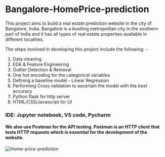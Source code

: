 # Bangalore-HomePrice-prediction

This project aims to build a real estate prediction website in the city of Bangalore, India. Bangalore is a bustling metropolitan city in the southern part of India and it has all types of real estate properties available in different localities.

The steps involved in developing this project include the following: -

1) Data cleaning
2) EDA & Feature Engineering
3) Outlier Detection & Removal
4) One hot encoding for the categorical variables
5) Defining a baseline model - Linear Regression
6) Performing Cross validation to ascertain the model with the best accuracy
7) Python flask for http server
8) HTML/CSS/Javascript for UI

### IDE: Jupyter notebook, VS code, Pycharm
#### We also use Postman for the API testing. Postman is an HTTP client that tests HTTP requests which is essential for the development of the website.


![Home-price-prediction](https://user-images.githubusercontent.com/52730843/200167609-5d3a8964-a9c8-41ae-81a8-bfb54da563f3.png)

